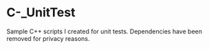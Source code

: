# C-_UnitTest
Sample C++ scripts I created for unit tests. Dependencies have been removed for privacy reasons.
